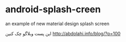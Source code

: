 # android-splash-creen
an example of new material design splash screen

این پست وبلاگو چک کنین
http://abdolahi.info/blog/?p=100
